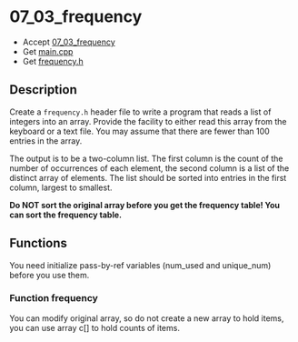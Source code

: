 # 07_03_frequency

- Accept [07_03_frequency](https://classroom.github.com/a/bbyAo7iM)
- Get [main.cpp](main.cpp)
- Get [frequency.h](frequency.h)


## Description

Create a `frequency.h` header file to write a program that reads a list of integers into an array. Provide the facility to either read this array from the keyboard or a text file. You may assume that there are fewer than 100 entries in the array.

The output is to be a two-column list. The first column is the count of the number of occurrences of each element, the second column is a list of the distinct array of elements. The list should be sorted into entries in the first column, largest to smallest. 

**Do NOT sort the original array before you get the frequency table! You can sort the frequency table.**


## Functions

You need initialize pass-by-ref variables (num_used and unique_num) before you use them.


### Function frequency
You can modify original array, so do not create a new array to hold items, you can use array c[] to hold counts of items.
